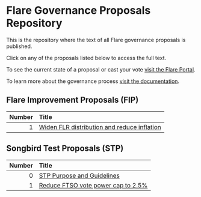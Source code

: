 # Flare Governance Proposals Repository

This is the repository where the text of all Flare governance proposals is published.

Click on any of the proposals listed below to access the full text.

To see the current state of a proposal or cast your vote [visit the Flare Portal](https://portal.flare.network).

To learn more about the governance process [visit the documentation](https://docs.flare.network/tech/governance).

## Flare Improvement Proposals (FIP)

| Number | Title                                                       |
| -----: | :---------------------------------------------------------- |
|      1 | [Widen FLR distribution and reduce inflation](FIP/FIP_1.md) |

## Songbird Test Proposals (STP)

| Number | Title                                              |
| -----: | :------------------------------------------------- |
|      0 | [STP Purpose and Guidelines](STP/STP_0.md)         |
|      1 | [Reduce FTSO vote power cap to 2.5%](STP/STP_1.md) |
